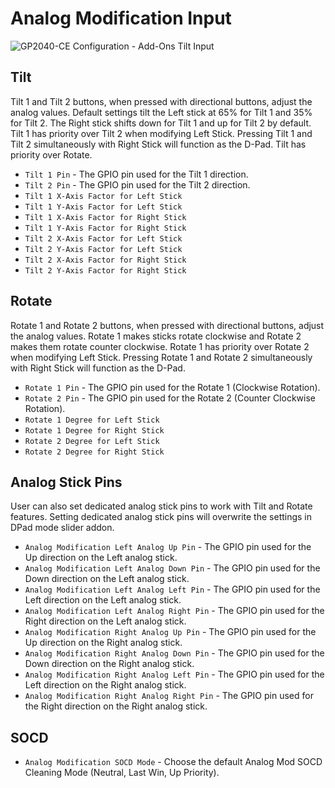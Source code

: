 # Analog Modification Input

![GP2040-CE Configuration - Add-Ons Tilt Input](assets/images/gpc-add-ons-analogmod.png)

## Tilt
Tilt 1 and Tilt 2 buttons, when pressed with directional buttons, adjust the analog values.
Default settings tilt the Left stick at 65% for Tilt 1 and 35% for Tilt 2.
The Right stick shifts down for Tilt 1 and up for Tilt 2 by default.
Tilt 1 has priority over Tilt 2 when modifying Left Stick.
Pressing Tilt 1 and Tilt 2 simultaneously with Right Stick will function as the D-Pad.
Tilt has priority over Rotate.
* `Tilt 1 Pin` - The GPIO pin used for the Tilt 1 direction.
* `Tilt 2 Pin` - The GPIO pin used for the Tilt 2 direction.
* `Tilt 1 X-Axis Factor for Left Stick`
* `Tilt 1 Y-Axis Factor for Left Stick`
* `Tilt 1 X-Axis Factor for Right Stick`
* `Tilt 1 Y-Axis Factor for Right Stick`
* `Tilt 2 X-Axis Factor for Left Stick`
* `Tilt 2 Y-Axis Factor for Left Stick`
* `Tilt 2 X-Axis Factor for Right Stick`
* `Tilt 2 Y-Axis Factor for Right Stick`

## Rotate
Rotate 1 and Rotate 2 buttons, when pressed with directional buttons, adjust the analog values.
Rotate 1 makes sticks rotate clockwise and Rotate 2 makes them rotate counter clockwise.
Rotate 1 has priority over Rotate 2 when modifying Left Stick.
Pressing Rotate 1 and Rotate 2 simultaneously with Right Stick will function as the D-Pad.
* `Rotate 1 Pin` - The GPIO pin used for the Rotate 1 (Clockwise Rotation).
* `Rotate 2 Pin` - The GPIO pin used for the Rotate 2 (Counter Clockwise Rotation).
* `Rotate 1 Degree for Left Stick`
* `Rotate 1 Degree for Right Stick`
* `Rotate 2 Degree for Left Stick`
* `Rotate 2 Degree for Right Stick`

## Analog Stick Pins
User can also set dedicated analog stick pins to work with Tilt and Rotate features.
Setting dedicated analog stick pins will overwrite the settings in DPad mode slider addon.
* `Analog Modification Left Analog Up Pin` - The GPIO pin used for the Up direction on the Left analog stick.
* `Analog Modification Left Analog Down Pin` - The GPIO pin used for the Down direction on the Left analog stick.
* `Analog Modification Left Analog Left Pin` - The GPIO pin used for the Left direction on the Left analog stick.
* `Analog Modification Left Analog Right Pin` - The GPIO pin used for the Right direction on the Left analog stick.
* `Analog Modification Right Analog Up Pin` - The GPIO pin used for the Up direction on the Right analog stick.
* `Analog Modification Right Analog Down Pin` - The GPIO pin used for the Down direction on the Right analog stick.
* `Analog Modification Right Analog Left Pin` - The GPIO pin used for the Left direction on the Right analog stick.
* `Analog Modification Right Analog Right Pin` - The GPIO pin used for the Right direction on the Right analog stick.

## SOCD
* `Analog Modification SOCD Mode` - Choose the default Analog Mod SOCD Cleaning Mode (Neutral, Last Win, Up Priority).